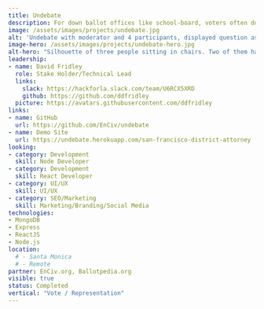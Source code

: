 ```yaml
---
title: Undebate
description: For down ballot offices like school-board, voters often don’t know the candidates, so they skip it. With declining media attention, candidates for these offices have a hard time being heard by voters. But electing good people is important!<br /><br /> Undebates are automated online video Q&A so candidates can be heard, and voters can quickly decide - for every candidate, for every election, across the US.
image: /assets/images/projects/undebate.jpg
alt: 'Undebate with moderator and 4 participants, displayed question as "Why are you running for office?".'
image-hero: /assets/images/projects/undebate-hero.jpg
alt-hero: "Silhouette of three people sitting in chairs. Two of them have empty speach bubbles over their heads."
leadership:
- name: David Fridley
  role: Stake Holder/Technical Lead
  links:
    slack: https://hackforla.slack.com/team/U6RCX5XRD
    github: https://github.com/ddfridley
  picture: https://avatars.githubusercontent.com/ddfridley
links:
- name: GitHub
  url: https://github.com/EnCiv/undebate
- name: Demo Site
  url: https://undebate.herokuapp.com/san-francisco-district-attorney
looking:
- category: Development
  skill: Node Developer
- category: Development
  skill: React Developer
- category: UI/UX
  skill: UI/UX
- category: SEO/Marketing
  skill: Marketing/Branding/Social Media
technologies:
- MongoDB
- Express
- ReactJS
- Node.js
location:
  # - Santa Monica
  # - Remote
partner: EnCiv.org, Ballotpedia.org
visible: true
status: Completed
vertical: "Vote / Representation"
---
```


